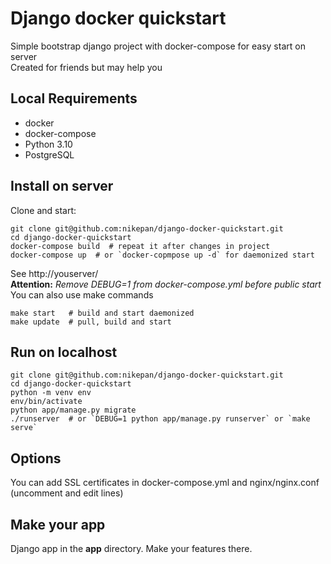 # Django docker quickstart
Simple bootstrap django project with docker-compose for easy start on server  
Created for friends but may help you  

## Local Requirements
- docker
- docker-compose
- Python 3.10
- PostgreSQL


## Install on server
Clone and start:
```
git clone git@github.com:nikepan/django-docker-quickstart.git  
cd django-docker-quickstart  
docker-compose build  # repeat it after changes in project
docker-compose up  # or `docker-copmpose up -d` for daemonized start
```
See http://youserver/  
**Attention:** *Remove DEBUG=1 from docker-compose.yml before public start*
You can also use make commands
```
make start   # build and start daemonized
make update  # pull, build and start 
```

## Run on localhost
```
git clone git@github.com:nikepan/django-docker-quickstart.git  
cd django-docker-quickstart
python -m venv env
env/bin/activate
python app/manage.py migrate
./runserver  # or `DEBUG=1 python app/manage.py runserver` or `make serve`  
```

## Options
You can add SSL certificates in docker-compose.yml and nginx/nginx.conf (uncomment and edit lines)

## Make your app
Django app in the **app** directory. Make your features there.
